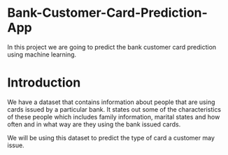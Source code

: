 # Bank-Customer-Card-Prediction-App
In this project we are going to predict the bank customer card prediction using machine learning.

# Introduction
We have a dataset that contains information about people that are using cards issued by a particular bank. It states out some of 
the characteristics of these people which includes family information, marital states and how often and in what way are they using 
the bank issued cards. 

We will be using this dataset to predict the type of card a customer may issue. 
